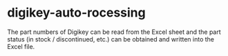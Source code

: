 # digikey-auto-rocessing
The part numbers of Digikey can be read from the Excel sheet and the part status (in stock / discontinued, etc.) can be obtained and written into the Excel file.
